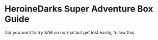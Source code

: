 # HeroineDarks Super Adventure Box Guide
 Did you want to try SAB on normal but get lost easily, follow this. 
